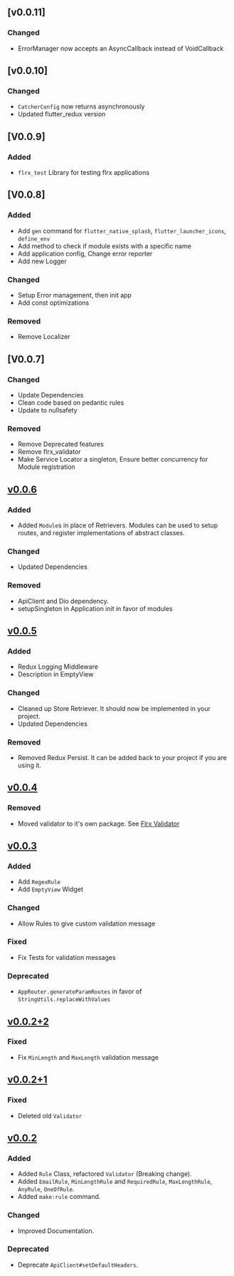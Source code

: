 ## [v0.0.11]
### Changed
- ErrorManager now accepts an AsyncCallback instead of VoidCallback

## [v0.0.10]
### Changed
- `CatcherConfig` now returns asynchronously
- Updated flutter_redux version

## [V0.0.9]
### Added
- `flrx_test` Library for testing flrx applications


## [V0.0.8]
### Added
- Add `gen` command for `flutter_native_splash`, `flutter_launcher_icons`, `define_env`
- Add method to check if module exists with a specific name
- Add application config, Change error reporter
- Add new Logger

### Changed
- Setup Error management, then init app
- Add const optimizations

### Removed
- Remove Localizer

## [V0.0.7]
### Changed
- Update Dependencies 
- Clean code based on pedantic rules
- Update to nullsafety

### Removed  
- Remove Deprecated features
- Remove flrx_validator
- Make Service Locator a singleton, Ensure better concurrency for Module registration

## [v0.0.6]
### Added
- Added `Module`s in place of Retrievers. Modules can be used to setup routes, and register implementations of abstract classes.

### Changed
- Updated Dependencies

### Removed
- ApiClient and Dio dependency.
- setupSingleton in Application init in favor of modules

## [v0.0.5]
### Added
- Redux Logging Middleware
- Description in EmptyView

### Changed
- Cleaned up Store Retriever. It should now be implemented in your project.
- Updated Dependencies

### Removed
- Removed Redux Persist. It can be added back to your project if you are using it.

## [v0.0.4]
### Removed
- Moved validator to it's own package. See [Flrx Validator](https://pub.dev/packages/flrx_validator)

## [v0.0.3]
### Added
- Add `RegexRule`
- Add `EmptyView` Widget

### Changed
- Allow Rules to give custom validation message

### Fixed
- Fix Tests for validation messages

### Deprecated
- `AppRouter.generateParamRoutes` in favor of `StringUtils.replaceWithValues`

## [v0.0.2+2]
### Fixed
- Fix `MinLength` and `MaxLength` validation message

## [v0.0.2+1]
### Fixed
- Deleted old `Validator`

## [v0.0.2]
### Added
- Added `Rule` Class, refactored `Validator` (Breaking change).
- Added `EmailRule`, `MinLengthRule` and `RequiredRule`, `MaxLengthRule`, `AnyRule`, `OneOfRule`.
- Added `make:rule` command.

### Changed
- Improved Documentation.

### Deprecated
- Deprecate `ApiClient#setDefaultHeaders`.

[v0.0.6]: https://github.com/flrx/framework/compare/v0.0.5...v0.0.6
[v0.0.5]: https://github.com/flrx/framework/compare/v0.0.4...v0.0.5
[v0.0.4]: https://github.com/flrx/framework/compare/v0.0.3...v0.0.4
[v0.0.3]: https://github.com/flrx/framework/compare/v0.0.2+2...v0.0.3
[v0.0.2+2]: https://github.com/flrx/framework/compare/v0.0.2+1...v0.0.2+2
[v0.0.2+1]: https://github.com/flrx/framework/compare/v0.0.2...v0.0.2+1
[v0.0.2]: https://github.com/flrx/framework/tag/v0.0.2

